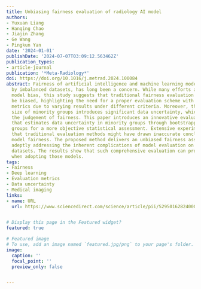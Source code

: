 ```yaml
---
title: Unbiasing fairness evaluation of radiology AI model
authors:
- Yuxuan Liang
- Hanqing Chao
- Jiajin Zhang
- Ge Wang
- Pingkun Yan
date: '2024-01-01'
publishDate: '2024-07-07T03:09:12.563462Z'
publication_types:
- article-journal
publication: '*Meta-Radiology*'
doi: https://doi.org/10.1016/j.metrad.2024.100084
abstract: Fairness of artificial intelligence and machine learning models, often caused
  by imbalanced datasets, has long been a concern. While many efforts aim to minimize
  model bias, this study suggests that traditional fairness evaluation methods may
  be biased, highlighting the need for a proper evaluation scheme with multiple evaluation
  metrics due to varying results under different criteria. Moreover, the limited data
  size of minority groups introduces significant data uncertainty, which can undermine
  the judgement of fairness. This paper introduces an innovative evaluation approach
  that estimates data uncertainty in minority groups through bootstrapping from majority
  groups for a more objective statistical assessment. Extensive experiments reveal
  that traditional evaluation methods might have drawn inaccurate conclusions about
  model fairness. The proposed method delivers an unbiased fairness assessment by
  adeptly addressing the inherent complications of model evaluation on imbalanced
  datasets. The results show that such comprehensive evaluation can provide more confidence
  when adopting those models.
tags:
- Fairness
- Deep learning
- Evaluation metrics
- Data uncertainty
- Medical imaging
links:
- name: URL
  url: https://www.sciencedirect.com/science/article/pii/S2950162824000377


# Display this page in the Featured widget?
featured: true

# Featured image
# To use, add an image named `featured.jpg/png` to your page's folder.
image:
  caption: ''
  focal_point: ''
  preview_only: false


---
```

